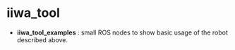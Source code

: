 # iiwa_tool

- **iiwa_tool_examples** : small ROS nodes to show basic usage of the robot described above.
